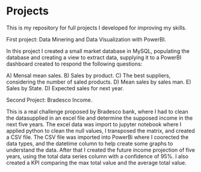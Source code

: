 # Projects
This is my repository for full projects I developed for improving my skills.

First project: Data Minering and Data Visualization with PowerBI.

In this project I created a small market database in MySQL, populating the database and creating a view to extract data, supplying it to a PowerBI dashboard created to respond the following questions:

A) Mensal mean sales.
B) Sales by product.
C) The best suppliers, considering the number of saled products.
D) Mean sales by sales man.
E) Sales by State.
D) Expected sales for next year.


Second Project: Bradesco Income.

This is a real challenge proposed by Bradesco bank, where I had to clean the datasupplied in an excel file and determine the supposed income in the next five years.
The excel data was import to jupyter notebook where I applied python to clean the null values, I transposed the matrix, and created a CSV file. The CSV file was imported into PowerBi where I coorected the data types, and the datetime column to help create some graphs to understand the data. After that I created the future income projection of five years, using the total data series column with a confidence of 95%. I also created a KPI comparing the max total value and the average total value. 
